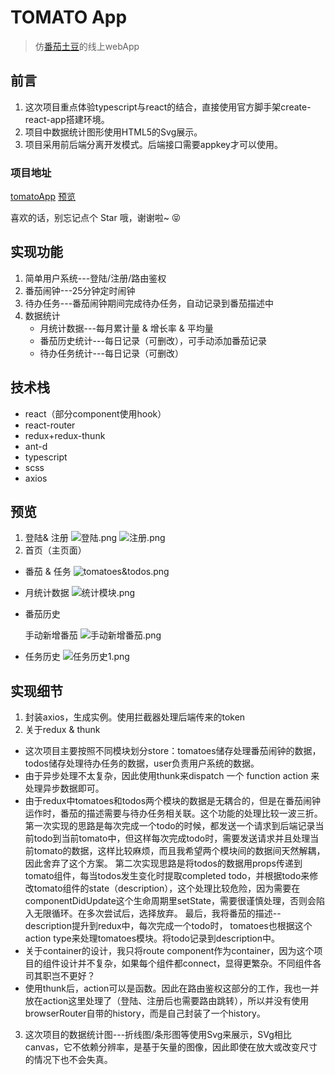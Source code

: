 # TOMATO App
> 仿[番茄土豆](https://pomotodo.com/app/)的线上webApp

## 前言

1. 这次项目重点体验typescript与react的结合，直接使用官方脚手架create-react-app搭建环境。
2. 项目中数据统计图形使用HTML5的Svg展示。
3. 项目采用前后端分离开发模式。后端接口需要appkey才可以使用。

### 项目地址
 [tomatoApp](https://github.com/lynchuh/PotatoRing)
 [预览](https://lynchuh.github.io/PotatoRing/)
 
 喜欢的话，别忘记点个 Star 哦，谢谢啦~ 😝

## 实现功能
1. 简单用户系统---登陆/注册/路由鉴权
2. 番茄闹钟---25分钟定时闹钟
3. 待办任务---番茄闹钟期间完成待办任务，自动记录到番茄描述中
4. 数据统计
    - 月统计数据---每月累计量 & 增长率 & 平均量
    - 番茄历史统计---每日记录（可删改），可手动添加番茄记录
    - 待办任务统计---每日记录（可删改）

## 技术栈
- react（部分component使用hook）
- react-router
- redux+redux-thunk
- ant-d
- typescript
- scss
- axios

## 预览
1. 登陆& 注册
![登陆.png](https://i.loli.net/2019/04/13/5cb198dc3d81e.png)
![注册.png](https://i.loli.net/2019/04/13/5cb198dfa4059.png)
2. 首页（主页面）
  - 番茄 & 任务
    ![tomatoes&todos.png](https://i.loli.net/2019/04/13/5cb198dc32823.png)
  - 月统计数据
    ![统计模块.png](https://i.loli.net/2019/04/13/5cb198df2b945.png)
  - 番茄历史
  
    手动新增番茄
    ![手动新增番茄.png](https://i.loli.net/2019/04/13/5cb198dfa3db4.png)
    
  - 任务历史
    ![任务历史1.png](https://i.loli.net/2019/04/13/5cb198de707b5.png)
    

## 实现细节
1. 封装axios，生成实例。使用拦截器处理后端传来的token
2. 关于redux & thunk
  - 这次项目主要按照不同模块划分store：tomatoes储存处理番茄闹钟的数据，todos储存处理待办任务的数据，user负责用户系统的数据。
  - 由于异步处理不太复杂，因此使用thunk来dispatch 一个 function action 来处理异步数据即可。
  - 由于redux中tomatoes和todos两个模块的数据是无耦合的，但是在番茄闹钟运作时，番茄的描述需要与待办任务相关联。这个功能的处理比较一波三折。
    第一次实现的思路是每次完成一个todo的时候，都发送一个请求到后端记录当前todo到当前tomato中，但这样每次完成todo时，需要发送请求并且处理当前tomato的数据，这样比较麻烦，而且我希望两个模块间的数据间天然解耦，因此舍弃了这个方案。
    第二次实现思路是将todos的数据用props传递到tomato组件，每当todos发生变化时提取completed todo，并根据todo来修改tomato组件的state（description），这个处理比较危险，因为需要在componentDidUpdate这个生命周期里setState，需要很谨慎处理，否则会陷入无限循环。在多次尝试后，选择放弃。
    最后，我将番茄的描述--description提升到redux中，每次完成一个todo时， tomatoes也根据这个action type来处理tomatoes模块。将todo记录到description中。
  - 关于container的设计，我只将route component作为container，因为这个项目的组件设计并不复杂，如果每个组件都connect，显得更繁杂。不同组件各司其职岂不更好？
  - 使用thunk后，action可以是函数。因此在路由鉴权这部分的工作，我也一并放在action这里处理了（登陆、注册后也需要路由跳转），所以并没有使用browserRouter自带的history，而是自己封装了一个history。
3. 这次项目的数据统计图---折线图/条形图等使用Svg来展示，SVg相比canvas，它不依赖分辨率，是基于矢量的图像，因此即使在放大或改变尺寸的情况下也不会失真。

